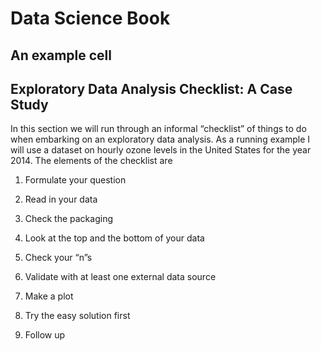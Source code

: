 
# Data Science Book

## An example cell

## Exploratory Data Analysis Checklist: A Case Study

In this section we will run through an informal “checklist” of things to do when embarking on an exploratory data analysis. As a running example I will use a dataset on hourly ozone levels in the United States for the year 2014. The elements of the checklist are

 1. Formulate your question
        	    
 2. Read in your data
            	    
 3.  Check the packaging
            	    
 4.  Look at the top and the bottom of your data
            	    
 5.  Check your “n”s
            	    
 6.  Validate with at least one external data source
            	    
 7.  Make a plot
            	    
 8.  Try the easy solution first
            	    
 9.  Follow up
